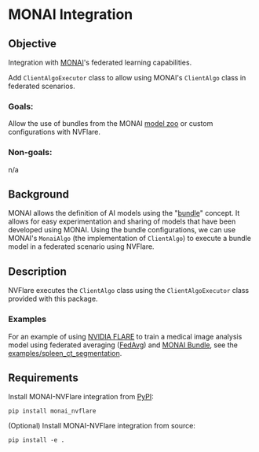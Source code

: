 # MONAI Integration

## Objective
Integration with [MONAI](https://monai.io/)'s federated learning capabilities.

Add `ClientAlgoExecutor` class to allow using MONAI's `ClientAlgo` class in federated scenarios.

### Goals:

Allow the use of bundles from the MONAI [model zoo](https://github.com/Project-MONAI/model-zoo) or custom configurations with NVFlare.

### Non-goals:

n/a

## Background
MONAI allows the definition of AI models using the "[bundle](https://docs.monai.io/en/latest/bundle.html)" concept. 
It allows for easy experimentation and sharing of models that have been developed using MONAI.
Using the bundle configurations, we can use MONAI's `MonaiAlgo` (the implementation of `ClientAlgo`) to execute a bundle model in a federated scenario using NVFlare.

## Description
NVFlare executes the `ClientAlgo` class using the `ClientAlgoExecutor` class provided with this package.

### Examples

For an example of using [NVIDIA FLARE](https://nvflare.readthedocs.io/en/main/index.html) to train a medical image analysis model using federated averaging ([FedAvg]([FedAvg](https://arxiv.org/abs/1602.05629))) and [MONAI Bundle](https://docs.monai.io/en/latest/mb_specification.html), see the [examples/spleen_ct_segmentation](./examples/spleen_ct_segmentation).

## Requirements

Install MONAI-NVFlare integration from [PyPI](https://pypi.org/):
```
pip install monai_nvflare
```

(Optional) Install MONAI-NVFlare integration from source:
```
pip install -e .
```
